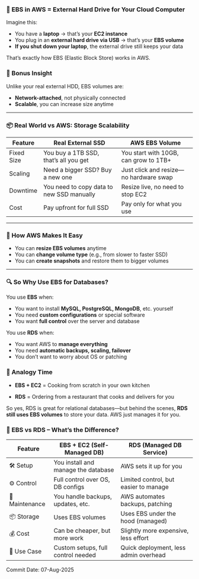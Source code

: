 


### 💽 EBS in AWS = External Hard Drive for Your Cloud Computer
Imagine this:

- You have a **laptop** → that’s your **EC2 instance**
- You plug in an **external hard drive via USB** → that’s your **EBS volume**
- **If you shut down your laptop**, the external drive still keeps your data

That’s exactly how EBS (Elastic Block Store) works in AWS.


### 🧠 Bonus Insight
Unlike your real external HDD, EBS volumes are:

- **Network-attached**, not physically connected
- **Scalable**, you can increase size anytime

---


### 📦 Real World vs AWS: Storage Scalability
|Feature	| Real External SSD	| AWS EBS Volume | 
|---|---|---|
| Fixed Size	| You buy a 1TB SSD, that’s all you get	| You start with 10GB, can grow to 1TB+ | 
| Scaling	| Need a bigger SSD? Buy a new one	| Just click and resize—no hardware swap | 
| Downtime	| You need to copy data to new SSD manually	| Resize live, no need to stop EC2 |
| Cost	| Pay upfront for full SSD	| Pay only for what you use | 


---


### 🔧 How AWS Makes It Easy
- You can **resize EBS volumes** anytime
- You can **change volume type** (e.g., from slower to faster SSD)
- You can **create snapshots** and restore them to bigger volumes


---


### 🔍 So Why Use EBS for Databases?
You use **EBS** when:
- You want to install **MySQL, PostgreSQL, MongoDB**, etc. yourself
- You need **custom configurations** or special software
- You want **full control** over the server and database

You use **RDS** when:
- You want AWS to **manage everything**
- You need **automatic backups, scaling, failover**
- You don’t want to worry about OS or patching



### 🧁 Analogy Time
- **EBS + EC2** = Cooking from scratch in your own kitchen

- **RDS** = Ordering from a restaurant that cooks and delivers for you

So yes, RDS is great for relational databases—but behind the scenes, **RDS still uses EBS volumes** to store your data. AWS just manages it for you.



### 🧠 EBS vs RDS – What’s the Difference?
| Feature	| EBS + EC2 (Self-Managed DB)	| RDS (Managed DB Service) |
|---|---|---|
| 🛠️ Setup	| You install and manage the database	| AWS sets it up for you |
| ⚙️ Control	| Full control over OS, DB configs	|Limited control, but easier to manage | 
| 🔧 Maintenance	| You handle backups, updates, etc.	| AWS automates backups, patching | 
| 📦 Storage	| Uses EBS volumes	| Uses EBS under the hood (managed) | 
| 💰 Cost	| Can be cheaper, but more work	| Slightly more expensive, less effort |
|🧪 Use Case	| Custom setups, full control needed	| Quick deployment, less admin overhead |






Commit Date: 07-Aug-2025
